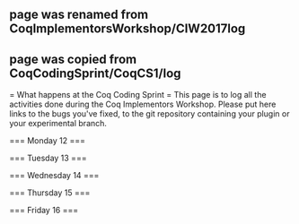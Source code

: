 ## page was renamed from CoqImplementorsWorkshop/CIW2017log
## page was copied from CoqCodingSprint/CoqCS1/log
= What happens at the Coq Coding Sprint =
This page is to log all the activities done during the Coq Implementors Workshop.  Please put here links to the bugs you've fixed, to the git repository containing your plugin or your experimental branch.

=== Monday 12 ===

=== Tuesday 13 ===

=== Wednesday 14 ===

=== Thursday 15 ===

=== Friday 16 ===

